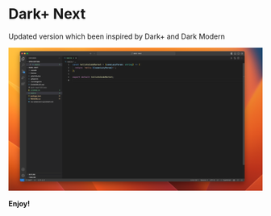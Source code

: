 # Dark+ Next

Updated version which been inspired by Dark+ and Dark Modern

![VSCode with new Dark+ Next theme](images/screen1.png)

**Enjoy!**
